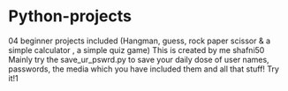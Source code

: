 # Python-projects
04 beginner projects included (Hangman, guess, rock paper scissor &amp; a simple calculator , a simple quiz game)
This is created by me shafni50
Mainly try the save_ur_pswrd.py to save your daily dose of user names, passwords, the media which you have included them and all that stuff!
Try it!1
